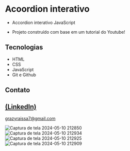 # Acoordion interativo
 
 - Accordion interativo JavaScript

 - Projeto construído com base em um tutorial do Youtube!

## Tecnologias

- HTML
- CSS
- JavaScript
- Git e Github
 
## Contato
[(LinkedIn)](https://www.linkedin.com/in/grazielly-raissa-pereira-b511342b6?utm_source=share&utm_campaign=share_via&utm_content=profile&utm_medium=android_app)
-----
grazyraissa7@gmail.com

![Captura de tela 2024-05-10 212850](https://github.com/GraziellyRaissa1/Accordion-interativo-Javascript/assets/147439694/f536169d-ee0b-463f-84f5-8858d094ffda)
![Captura de tela 2024-05-10 212934](https://github.com/GraziellyRaissa1/Accordion-interativo-Javascript/assets/147439694/5bc7c537-a540-4df5-88eb-b8fcde1c18c1)
![Captura de tela 2024-05-10 212925](https://github.com/GraziellyRaissa1/Accordion-interativo-Javascript/assets/147439694/3e3d6e4d-4752-4721-9c0f-68361ff33ca8)
![Captura de tela 2024-05-10 212909](https://github.com/GraziellyRaissa1/Accordion-interativo-Javascript/assets/147439694/abf71994-a621-4b21-ab04-0ffcf1691d45)
